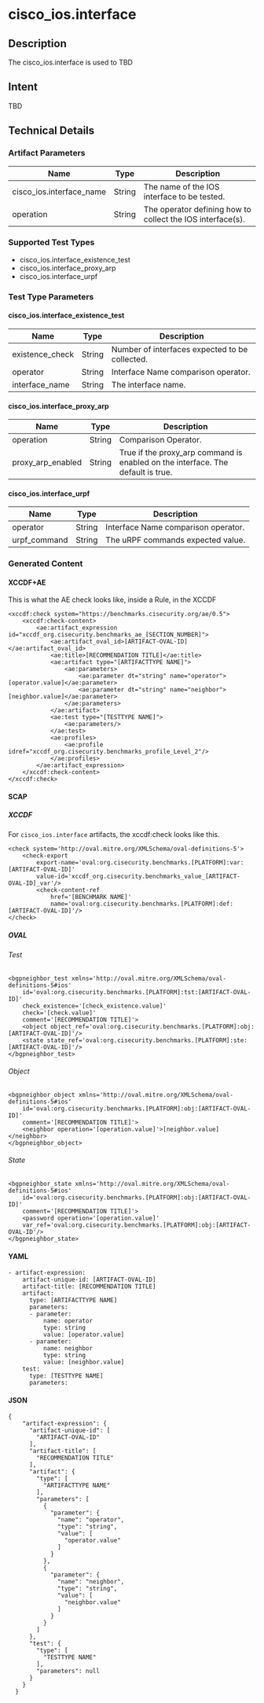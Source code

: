 # cisco_ios.interface

## Description
The cisco_ios.interface is used to TBD

## Intent
TBD

## Technical Details
### Artifact Parameters
| Name                  |Type    | Description |
| ----------------------|--------| ----------- |
| cisco_ios.interface_name | String | The name of the IOS interface to be tested. |
| operation | String | The operator defining how to collect the IOS interface(s). |


### Supported Test Types
- cisco_ios.interface_existence_test
- cisco_ios.interface_proxy_arp
- cisco_ios.interface_urpf

### Test Type Parameters
#### cisco_ios.interface_existence_test
| Name                  |Type    | Description |
| ----------------------|--------| ----------- |
| existence_check | String | Number of interfaces expected to be collected. |
| operator | String | Interface Name comparison operator. |
| interface_name | String | The interface name. |

#### cisco_ios.interface_proxy_arp
| Name                  |Type    | Description |
| ----------------------|--------| ----------- |
| operation | String | Comparison Operator. |
| proxy_arp_enabled | String | True if the proxy_arp command is enabled on the interface. The default is true. |

#### cisco_ios.interface_urpf
| Name                  |Type    | Description |
| ----------------------|--------| ----------- |
| operator | String | Interface Name comparison operator. |
| urpf_command | String | The uRPF commands expected value. |
   

### Generated Content
#### XCCDF+AE
This is what the AE check looks like, inside a Rule, in the XCCDF

```
<xccdf:check system="https://benchmarks.cisecurity.org/ae/0.5">
    <xccdf:check-content>
        <ae:artifact_expression id="xccdf_org.cisecurity.benchmarks_ae_[SECTION_NUMBER]">
            <ae:artifact_oval_id>[ARTIFACT-OVAL-ID]</ae:artifact_oval_id>
            <ae:title>[RECOMMENDATION TITLE]</ae:title>
            <ae:artifact type="[ARTIFACTTYPE NAME]">
                <ae:parameters>
                    <ae:parameter dt="string" name="operator">[operator.value]</ae:parameter>
                    <ae:parameter dt="string" name="neighbor">[neighbor.value]</ae:parameter>
                </ae:parameters>
            </ae:artifact>
            <ae:test type="[TESTTYPE NAME]">
                <ae:parameters/>
            </ae:test>
            <ae:profiles>
                <ae:profile idref="xccdf_org.cisecurity.benchmarks_profile_Level_2"/>
            </ae:profiles>
        </ae:artifact_expression>
    </xccdf:check-content>
</xccdf:check>
```

#### SCAP
##### XCCDF
For `cisco_ios.interface` artifacts, the xccdf:check looks like this. 

```
<check system='http://oval.mitre.org/XMLSchema/oval-definitions-5'>            
    <check-export 
        export-name='oval:org.cisecurity.benchmarks.[PLATFORM]:var:[ARTIFACT-OVAL-ID]' 
        value-id='xccdf_org.cisecurity.benchmarks_value_[ARTIFACT-OVAL-ID]_var'/>
        <check-content-ref 
            href='[BENCHMARK NAME]' 
            name='oval:org.cisecurity.benchmarks.[PLATFORM]:def:[ARTIFACT-OVAL-ID]'/>
</check>
```

##### OVAL
###### Test

```
<bgpneighbor_test xmlns='http://oval.mitre.org/XMLSchema/oval-definitions-5#ios' 
    id='oval:org.cisecurity.benchmarks.[PLATFORM]:tst:[ARTIFACT-OVAL-ID]'
    check_existence='[check_existence.value]' 
    check='[check.value]' 
    comment='[RECOMMENDATION TITLE]'>
    <object object_ref='oval:org.cisecurity.benchmarks.[PLATFORM]:obj:[ARTIFACT-OVAL-ID]'/>
    <state state_ref='oval:org.cisecurity.benchmarks.[PLATFORM]:ste:[ARTIFACT-OVAL-ID]'/>
</bgpneighbor_test>
```

###### Object

```
<bgpneighbor_object xmlns='http://oval.mitre.org/XMLSchema/oval-definitions-5#ios' 
    id='oval:org.cisecurity.benchmarks.[PLATFORM]:obj:[ARTIFACT-OVAL-ID]'
    comment='[RECOMMENDATION TITLE]'>
    <neighbor operation='[operation.value]'>[neighbor.value]</neighbor>
</bgpneighbor_object>
```
###### State

```
<bgpneighbor_state xmlns='http://oval.mitre.org/XMLSchema/oval-definitions-5#ios' 
    id='oval:org.cisecurity.benchmarks.[PLATFORM]:obj:[ARTIFACT-OVAL-ID]'
    comment='[RECOMMENDATION TITLE]'>
    <password operation='[operation.value]' 
    var_ref='oval:org.cisecurity.benchmarks.[PLATFORM]:obj:[ARTIFACT-OVAL-ID'/>
</bgpneighbor_state>
```

#### YAML

```
- artifact-expression:
    artifact-unique-id: [ARTIFACT-OVAL-ID]
    artifact-title: [RECOMMENDATION TITLE]
    artifact:
      type: [ARTIFACTTYPE NAME]
      parameters:
      - parameter: 
          name: operator
          type: string
          value: [operator.value]
      - parameter: 
          name: neighbor
          type: string
          value: [neighbor.value]
    test:
      type: [TESTTYPE NAME]
      parameters:   
```

#### JSON

```
{
    "artifact-expression": {
      "artifact-unique-id": [
        "ARTIFACT-OVAL-ID"
      ],
      "artifact-title": [
        "RECOMMENDATION TITLE"
      ],
      "artifact": {
        "type": [
          "ARTIFACTTYPE NAME"
        ],
        "parameters": [
          {
            "parameter": {
              "name": "operator",
              "type": "string",
              "value": [
                "operator.value"
              ]
            }
          },
          {
            "parameter": {
              "name": "neighbor",
              "type": "string",
              "value": [
                "neighbor.value"
              ]
            }
          }
        ]
      },
      "test": {
        "type": [
          "TESTTYPE NAME"
        ],
        "parameters": null
      }
    }
  }
``` 